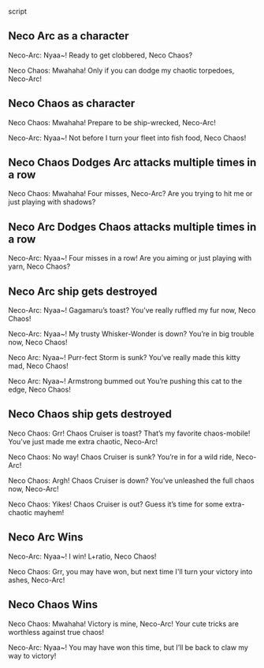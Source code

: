 script

## Neco Arc as a character

Neco-Arc: Nyaa~! Ready to get clobbered, Neco Chaos?

Neco Chaos: Mwahaha! Only if you can dodge my chaotic torpedoes, Neco-Arc!


## Neco Chaos as character

Neco Chaos: Mwahaha! Prepare to be ship-wrecked, Neco-Arc!

Neco-Arc: Nyaa~! Not before I turn your fleet into fish food, Neco Chaos!

 
## Neco Chaos Dodges Arc attacks multiple times in a row

Neco Chaos: Mwahaha! Four misses, Neco-Arc? Are you trying to hit me or just playing with shadows?

## Neco Arc Dodges Chaos attacks multiple times in a row

Neco-Arc: Nyaa~! Four misses in a row! Are you aiming or just playing with yarn, Neco Chaos?


## Neco Arc ship gets destroyed
Neco-Arc: Nyaa~! Gagamaru’s toast? You’ve really ruffled my fur now, Neco Chaos!
 
Neco-Arc:  Nyaa~! My trusty Whisker-Wonder is down? You’re in big trouble now, Neco Chaos!

Neco Arc: Nyaa~! Purr-fect Storm is sunk? You’ve really made this kitty mad, Neco Chaos!

Neco Arc: Nyaa~! Armstrong bummed out  You’re pushing this cat to the edge, Neco Chaos! 


## Neco Chaos ship gets destroyed

Neco Chaos: Grr! Chaos Cruiser is toast? That’s my favorite chaos-mobile! You’ve just made me extra chaotic, Neco-Arc!

Neco Chaos: No way! Chaos Cruiser is sunk? You’re in for a wild ride, Neco-Arc!

Neco Chaos: Argh! Chaos Cruiser is down? You’ve unleashed the full chaos now, Neco-Arc!

Neco Chaos: Yikes! Chaos Cruiser is out? Guess it’s time for some extra-chaotic mayhem!


## Neco Arc Wins

Neco-Arc: Nyaa~! I win! L+ratio, Neco Chaos!

Neco Chaos: Grr, you may have won, but next time I'll turn your victory into ashes, Neco-Arc!

## Neco Chaos Wins

Neco Chaos: Mwahaha! Victory is mine, Neco-Arc! Your cute tricks are worthless against true chaos!

Neco-Arc: Nyaa~! You may have won this time, but I’ll be back to claw my way to victory!

